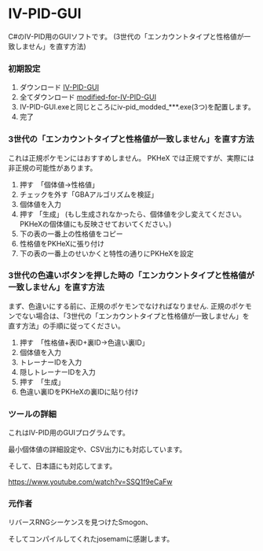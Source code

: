 # IV-PID-GUI
C#のIV-PID用のGUIソフトです。 (3世代の「エンカウントタイプと性格値が一致しません」を直す方法)
### 初期設定
1. ダウンロード [IV-PID-GUI](https://github.com/knms360/IV-PID-GUI/releases/tag/v1.0.0)
2. 全てダウンロード [modified-for-IV-PID-GUI](https://github.com/knms360/modified-for-IV-PID-GUI/releases/tag/v0.1.1-modified)
3. IV-PID-GUI.exeと同じところにiv-pid_modded_\*\*\*.exe(3つ)を配置します。
4. 完了
### 3世代の「エンカウントタイプと性格値が一致しません」を直す方法
これは正規ポケモンにはおすすめしません。 PKHeX では正規ですが、実際には非正規の可能性があります。
1. 押す　「個体値→性格値」
2. チェックを外す「GBAアルゴリズムを検証」
3. 個体値を入力
4. 押す 「生成」
(もし生成されなかったら、個体値を少し変えてください。PKHeXの個体値にも反映させておいてください。)
5. 下の表の一番上の性格値をコピー
6. 性格値をPKHeXに張り付け
7. 下の表の一番上のせいかくと特性の通りにPKHeXを設定
### 3世代の色違いボタンを押した時の「エンカウントタイプと性格値が一致しません」を直す方法
まず、色違いにする前に、正規のポケモンでなければなりません. 正規のポケモンでない場合は、「3世代の「エンカウントタイプと性格値が一致しません」を直す方法」の手順に従ってください。
1. 押す　「性格値+表ID+裏ID→色違い裏ID」
2. 個体値を入力
3. トレーナーIDを入力
4. 隠しトレーナーIDを入力
5. 押す　「生成」
6. 色違い裏IDをPKHeXの裏IDに貼り付け
### ツールの詳細
これはIV-PID用のGUIプログラムです。

最小個体値の詳細設定や、CSV出力にも対応しています。

そして、日本語にも対応してます。

https://www.youtube.com/watch?v=SSQ1f9eCaFw

### 元作者

リバースRNGシーケンスを見つけたSmogon、

そしてコンパイルしてくれたjosemamに感謝します。
